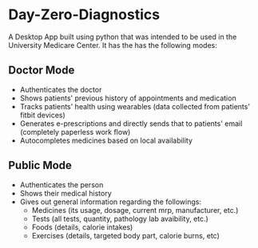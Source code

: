 # Day-Zero-Diagnostics
A Desktop App built using python that was intended to be used in the University Medicare Center.
It has the has the following modes:

## Doctor Mode
* Authenticates the doctor
* Shows patients' previous history of appointments and medication
* Tracks patients' health using wearables (data collected from patients' fitbit devices)
* Generates e-prescriptions and directly sends that to patients' email (completely paperless work flow)
* Autocompletes medicines based on local availability 

## Public Mode
* Authenticates the person
* Shows their medical history
* Gives out general information regarding the followings:
   * Medicines (its usage, dosage, current mrp, manufacturer, etc.)
   * Tests (all tests, quantity, pathology lab avaibility, etc.)
   * Foods (details, calorie intakes)
   * Exercises (details, targeted body part, calorie burns, etc)

